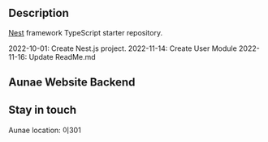 ## Description

[Nest](https://github.com/nestjs/nest) framework TypeScript starter repository.

2022-10-01: Create Nest.js project.
2022-11-14: Create User Module
2022-11-16: Update ReadMe.md

## Aunae Website Backend

## Stay in touch

Aunae location: 이301
